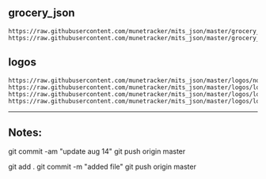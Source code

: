 
## grocery_json

    https://raw.githubusercontent.com/munetracker/mits_json/master/grocery_json/items.json
    https://raw.githubusercontent.com/munetracker/mits_json/master/grocery_json/store.json

## logos

    https://raw.githubusercontent.com/munetracker/mits_json/master/logos/no_bg.png
    https://raw.githubusercontent.com/munetracker/mits_json/master/logos/logo_circle_big.png
    https://raw.githubusercontent.com/munetracker/mits_json/master/logos/logo_circle_small.png
    https://raw.githubusercontent.com/munetracker/mits_json/master/logos/logo_circle.png

----

## Notes:

git commit -am "update aug 14"
git push origin master

git add .
git commit -m "added file"
git push origin master

